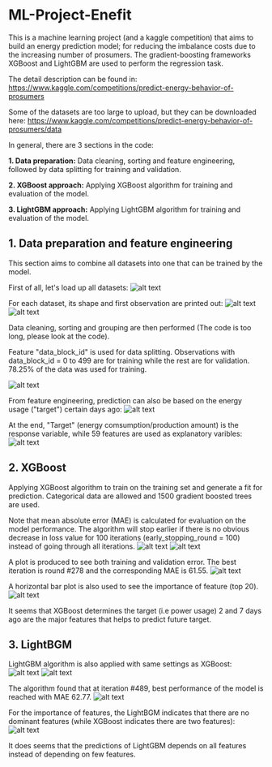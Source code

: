 # ML-Project-Enefit
This is a machine learning project (and a kaggle competition) that aims to build an energy prediction model; for reducing the imbalance costs due to the increasing number of prosumers. The gradient-boosting frameworks XGBoost and LightGBM are used to perform the regression task. 

The detail description can be found in:
https://www.kaggle.com/competitions/predict-energy-behavior-of-prosumers

Some of the datasets are too large to upload, but they can be downloaded here:
https://www.kaggle.com/competitions/predict-energy-behavior-of-prosumers/data

In general, there are 3 sections in the code:

**1. Data preparation:**
   Data cleaning, sorting and feature engineering, followed by data splitting for training and validation.
   
**2. XGBoost approach:**
   Applying XGBoost algorithm for training and evaluation of the model.
   
**3. LightGBM approach:**
   Applying LightGBM algorithm for training and evaluation of the model.

## 1. Data preparation and feature engineering
This section aims to combine all datasets into one that can be trained by the model.

First of all, let's load up all datasets:
![alt text](images/load_data.png)

For each dataset, its shape and first observation are printed out:
![alt text](images/load_data2.png)
![alt text](images/load_data3.png)

Data cleaning, sorting and grouping are then performed (The code is too long, please look at the code).

Feature "data_block_id" is used for data splitting. Observations with data_block_id = 0 to 499 are for training while the rest are for validation. 78.25% of the data was used for training.

![alt text](images/tr_val_data_splitting.png)

From feature engineering, prediction can also be based on the energy usage ("target") certain days ago:
![alt text](images/features.png)

At the end, "Target" (energy comsumption/production amount) is the response variable, while 59 features are used as explanatory varibles:
![alt text](images/features2.png)

## 2. XGBoost
Applying XGBoost algorithm to train on the training set and generate a fit for prediction. Categorical data are allowed and 1500 gradient boosted trees are used.

Note that mean absolute error (MAE) is calculated for evaluation on the model performance. The algorithm will stop earlier if there is no obvious decrease in loss value for 100 iterations (early_stopping_round = 100) instead of going through all iterations.
![alt text](images/xgboost.png)
![alt text](images/xgboost2.png)

A plot is produced to see both training and validation error. The best iteration is round #278 and the corresponding MAE is 61.55.
![alt text](images/xgboost3.png)

A horizontal bar plot is also used to see the importance of feature (top 20). 
![alt text](images/xgboost4.png)

It seems that XGBoost determines the target (i.e power usage) 2 and 7 days ago are the major features that helps to predict future target.

## 3. LightBGM
LightGBM algorithm is also applied with same settings as XGBoost:
![alt text](images/lightgbm.png)
![alt text](images/lightgbm2.png)

The algorithm found that at iteration #489, best performance of the model is reached with MAE 62.77.
![alt text](images/lightgbm3.png)

For the importance of features, the LightBGM indicates that there are no dominant features (while XGBoost indicates there are two features):
![alt text](images/lightgbm4.png)

It does seems that the predictions of LightGBM depends on all features instead of depending on few features.
